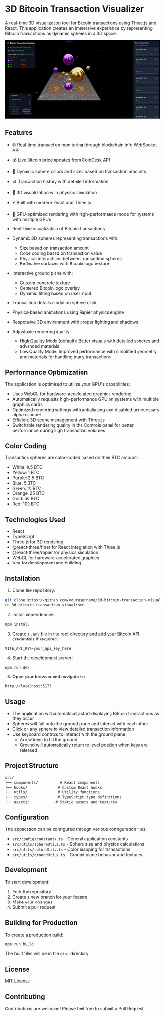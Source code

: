 # 3D Bitcoin Transaction Visualizer

A real-time 3D visualization tool for Bitcoin transactions using Three.js and React. This application creates an immersive experience by representing Bitcoin transactions as dynamic spheres in a 3D space.

![Running image](Images/Running_imaged02.jpg)

## Features

- 🌐 Real-time transaction monitoring through blockchain.info WebSocket API
- 💰 Live Bitcoin price updates from CoinDesk API
- 🎨 Dynamic sphere colors and sizes based on transaction amounts
- 📊 Transaction history with detailed information
- 🎥 3D visualization with physics simulation
- ⚡ Built with modern React and Three.js
- 🚀 GPU-optimized rendering with high-performance mode for systems with multiple GPUs

- Real-time visualization of Bitcoin transactions
- Dynamic 3D spheres representing transactions with:
  - Size based on transaction amount
  - Color coding based on transaction value
  - Physical interactions between transaction spheres
  - Reflective surfaces with Bitcoin logo texture
- Interactive ground plane with:
  - Custom concrete texture
  - Centered Bitcoin logo overlay
  - Dynamic tilting based on user input
- Transaction details modal on sphere click
- Physics-based animations using Rapier physics engine
- Responsive 3D environment with proper lighting and shadows
- Adjustable rendering quality:
  - High Quality Mode (default): Better visuals with detailed spheres and advanced materials
  - Low Quality Mode: Improved performance with simplified geometry and materials for handling many transactions

## Performance Optimization

The application is optimized to utilize your GPU's capabilities:
- Uses WebGL for hardware-accelerated graphics rendering
- Automatically requests high-performance GPU on systems with multiple graphics cards
- Optimized rendering settings with antialiasing and disabled unnecessary alpha channel
- Efficient 3D scene management with Three.js
- Switchable rendering quality in the Controls panel for better performance during high transaction volumes

## Color Coding

Transaction spheres are color-coded based on their BTC amount:
- White: 0.5 BTC
- Yellow: 1 BTC
- Purple: 2.5 BTC
- Blue: 5 BTC
- Green: 10 BTC
- Orange: 25 BTC
- Gold: 50 BTC
- Red: 100 BTC

## Technologies Used

- React
- TypeScript
- Three.js for 3D rendering
- @react-three/fiber for React integration with Three.js
- @react-three/rapier for physics simulation
- WebGL for hardware-accelerated graphics
- Vite for development and building

## Installation

1. Clone the repository:
```bash
git clone https://github.com/yourusername/3d-bitcoin-transaction-visualiser.git
cd 3d-bitcoin-transaction-visualiser
```

2. Install dependencies:
```bash
npm install
```

3. Create a `.env` file in the root directory and add your Bitcoin API credentials if required:
```env
VITE_API_KEY=your_api_key_here
```

4. Start the development server:
```bash
npm run dev
```

5. Open your browser and navigate to:
```
http://localhost:5173
```

## Usage

- The application will automatically start displaying Bitcoin transactions as they occur
- Spheres will fall onto the ground plane and interact with each other
- Click on any sphere to view detailed transaction information
- Use keyboard controls to interact with the ground plane:
  - Arrow keys to tilt the ground
  - Ground will automatically return to level position when keys are released

## Project Structure

```
src/
├── components/          # React components
├── hooks/              # Custom React hooks
├── utils/              # Utility functions
├── types/              # TypeScript type definitions
└── assets/            # Static assets and textures
```

## Configuration

The application can be configured through various configuration files:

- `src/config/constants.ts` - General application constants
- `src/utils/sphereUtils.ts` - Sphere size and physics calculations
- `src/utils/colorUtils.ts` - Color mapping for transactions
- `src/utils/groundUtils.ts` - Ground plane behavior and textures

## Development

To start development:

1. Fork the repository
2. Create a new branch for your feature
3. Make your changes
4. Submit a pull request

## Building for Production

To create a production build:

```bash
npm run build
```

The built files will be in the `dist` directory.

## License

[MIT License](LICENSE)

## Contributing

Contributions are welcome! Please feel free to submit a Pull Request.
